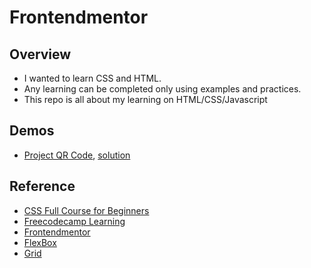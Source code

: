 # Frontendmentor

## Overview
- I wanted to learn CSS and HTML. 
- Any learning can be completed only using examples and practices.
- This repo is all about my learning on HTML/CSS/Javascript

## Demos
- [Project QR Code](https://www.frontendmentor.io/challenges/qr-code-component-iux_sIO_H), [solution](https://rahulkirangaddam.is-a.dev/frontendmentor/qrcode/solution/index.html)

## Reference
- [CSS Full Course for Beginners](https://www.youtube.com/watch?v=n4R2E7O-Ngo)
- [Freecodecamp Learning](https://www.youtube.com/watch?v=SR5GxoFhIAU)
- [Frontendmentor](https://www.frontendmentor.io/)
- [FlexBox](https://www.youtube.com/watch?v=3YW65K6LcIA&t=738s)
- [Grid](https://www.youtube.com/watch?v=0xMQfnTU6oo&t=3s)